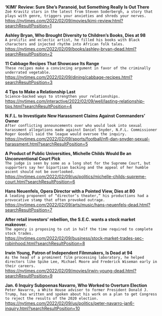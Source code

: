 **‘KIMI’ Review: Sure She’s Paranoid, but Something Really Is Out There**\
`Zoë Kravitz stars in the latest from Steven Soderbergh, a story that plays with genre, triggers your anxieties and shreds your nerves.`\
https://nytimes.com/2022/02/09/movies/kimi-review.html?searchResultPosition=1

**Ashley Bryan, Who Brought Diversity to Children’s Books, Dies at 98**\
`A prolific and eclectic artist, he filled his books with Black characters and injected rhythm into African folk tales.`\
https://nytimes.com/2022/02/09/books/ashley-bryan-dead.html?searchResultPosition=2

**11 Cabbage Recipes That Showcase Its Range**\
`These recipes make a convincing argument in favor of the criminally underrated vegetable.`\
https://nytimes.com/2022/02/09/dining/cabbage-recipes.html?searchResultPosition=3

**4 Tips to Make a Relationship Last**\
`Science-backed ways to strengthen your relationships.`\
https://nytimes.com/interactive/2022/02/09/well/lasting-relationship-tips.html?searchResultPosition=4

**N.F.L. to Investigate New Harassment Claims Against Commanders’ Owner**\
`After conflicting announcements over who would look into sexual harassment allegations made against Daniel Snyder, N.F.L. Commissioner Roger Goodell said the league would oversee the inquiry.`\
https://nytimes.com/2022/02/09/sports/football/nfl-dan-snyder-sexual-harassment.html?searchResultPosition=5

**A Product of Public Universities, Michelle Childs Would Be an Unconventional Court Pick**\
`The judge is seen by some as a long shot for the Supreme Court, but supporters say her bipartisan backing and the appeal of her humble ascent should not be overlooked.`\
https://nytimes.com/2022/02/09/us/politics/michelle-childs-supreme-court.html?searchResultPosition=6

**Hans Neuenfels, Opera Director with a Pointed View, Dies at 80**\
`A leading proponent of “director’s theater,” his productions had a provocative stamp that often provoked outrage.`\
https://nytimes.com/2022/02/09/arts/music/hans-neuenfels-dead.html?searchResultPosition=7

**After retail investors’ rebellion, the S.E.C. wants a stock market makeover.**\
`The agency is proposing to cut in half the time required to complete stock trades.`\
https://nytimes.com/2022/02/09/business/stock-market-trades-sec-robinhood.html?searchResultPosition=8

**Irwin Young, Patron of Independent Filmmakers, Is Dead at 94**\
`As the head of a prominent film processing laboratory, he helped directors like Spike Lee, Michael Moore and Frederick Wiseman early in their careers.`\
https://nytimes.com/2022/02/09/movies/irwin-young-dead.html?searchResultPosition=9

**Jan. 6 Inquiry Subpoenas Navarro, Who Worked to Overturn Election**\
`Peter Navarro, a White House adviser to former President Donald J. Trump, has written and spoken about his work on a plan to get Congress to reject the results of the 2020 election.`\
https://nytimes.com/2022/02/09/us/politics/peter-navarro-jan6-inquiry.html?searchResultPosition=10

